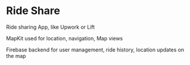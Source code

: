 # Ride Share

Ride sharing App, like Upwork or Lift

MapKit used for location, navigation, Map views

Firebase backend for user management, ride history, location updates on the map

